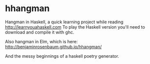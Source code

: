 # hhangman
Hangman in Haskell, a quick learning project while reading http://learnyouahaskell.com
To play the Haskell version you'll need to download and compile it with ghc.

Also hangman in Elm, which is here: http://benjaminrosenbaum.github.io/hhangman/

And the messy beginnings of a haskell poetry generator.


